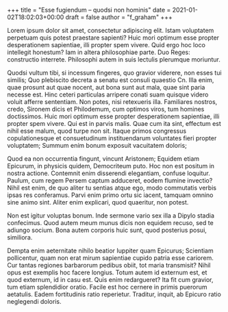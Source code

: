 +++
title = "Esse fugiendum – quodsi non hominis"
date = 2021-01-02T18:02:03+00:00
draft = false
author = "f_graham"
+++

Lorem ipsum dolor sit amet, consectetur adipiscing elit. Istam voluptatem
perpetuam quis potest praestare sapienti? Huic mori optimum esse propter
desperationem sapientiae, illi propter spem vivere. Quid ergo hoc loco
intellegit honestum? Iam in altera philosophiae parte. Duo Reges: constructio
interrete. Philosophi autem in suis lectulis plerumque moriuntur.

Quodsi vultum tibi, si incessum fingeres, quo gravior viderere, non esses tui
similis; Quo plebiscito decreta a senatu est consuli quaestio Cn. Illa enim,
quae prosunt aut quae nocent, aut bona sunt aut mala, quae sint paria necesse
est. Hinc ceteri particulas arripere conati suam quisque videro voluit afferre
sententiam. Non potes, nisi retexueris illa. Familiares nostros, credo, Sironem
dicis et Philodemum, cum optimos viros, tum homines doctissimos. Huic mori
optimum esse propter desperationem sapientiae, illi propter spem vivere. Qui
est in parvis malis. Quae cum ita sint, effectum est nihil esse malum, quod
turpe non sit. Itaque primos congressus copulationesque et consuetudinum
instituendarum voluntates fieri propter voluptatem; Summum ením bonum exposuit
vacuitatem doloris;

Quod ea non occurrentia fingunt, vincunt Aristonem; Equidem etiam Epicurum, in
physicis quidem, Democriteum puto. Hoc non est positum in nostra actione.
Contemnit enim disserendi elegantiam, confuse loquitur. Paulum, cum regem
Persem captum adduceret, eodem flumine invectio? Nihil est enim, de quo aliter
tu sentias atque ego, modo commutatis verbis ipsas res conferamus. Parvi enim
primo ortu sic iacent, tamquam omnino sine animo sint. Aliter enim explicari,
quod quaeritur, non potest.

Non est igitur voluptas bonum. Inde sermone vario sex illa a Dipylo stadia
confecimus. Quod autem meum munus dicis non equidem recuso, sed te adiungo
socium. Bona autem corporis huic sunt, quod posterius posui, similiora.

Dempta enim aeternitate nihilo beatior Iuppiter quam Epicurus; Scientiam
pollicentur, quam non erat mirum sapientiae cupido patria esse cariorem. Cur
tantas regiones barbarorum pedibus obiit, tot maria transmisit? Nihil opus est
exemplis hoc facere longius. Totum autem id externum est, et quod externum, id
in casu est. Quis enim redargueret? Ita fit cum gravior, tum etiam splendidior
oratio. Facile est hoc cernere in primis puerorum aetatulis. Eadem fortitudinis
ratio reperietur. Traditur, inquit, ab Epicuro ratio neglegendi doloris.
